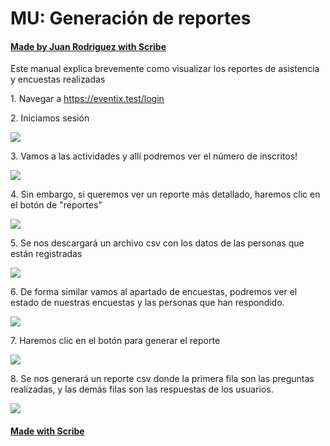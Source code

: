# MU: Generación de reportes

#### [Made by Juan Rodriguez with Scribe](https://scribehow.com/shared/MU_Generacin_de_reportes__VrKF670YQoma_nzj6XKTQw)

Este manual explica brevemente como visualizar los reportes de asistencia y encuestas realizadas

1\. Navegar a <https://eventix.test/login>

2\. Iniciamos sesión

![](https://ajeuwbhvhr.cloudimg.io/colony-recorder.s3.amazonaws.com/files/2024-10-04/e1b29c9c-e27e-4aa6-bf29-01dd822cb0cf/ascreenshot.jpeg?tl_px=0,227&br_px=859,707&force_format=jpeg&q=100&width=860&wat_scale=76&wat=1&wat_opacity=0.7&wat_gravity=northwest&wat_url=https://colony-recorder.s3.us-west-1.amazonaws.com/images/watermarks/FB923C_standard.png&wat_pad=516,330)

3\. Vamos a las actividades y allí podremos ver el número de inscritos!

![](https://ajeuwbhvhr.cloudimg.io/colony-recorder.s3.amazonaws.com/files/2024-10-04/0d7f0718-3252-443a-88f4-25468cb98ecb/ascreenshot.jpeg?tl_px=0,0&br_px=982,549&force_format=jpeg&q=100&width=983&wat_scale=87&wat=1&wat_opacity=0.7&wat_gravity=northwest&wat_url=https://colony-recorder.s3.us-west-1.amazonaws.com/images/watermarks/FB923C_standard.png&wat_pad=218,107)

4\. Sin embargo, si queremos ver un reporte más detallado, haremos clic en el botón de "reportes"

![](https://ajeuwbhvhr.cloudimg.io/colony-recorder.s3.amazonaws.com/files/2024-10-04/49eba4eb-27f3-452c-a113-127e2b6bf8d5/ascreenshot.jpeg?tl_px=369,24&br_px=1229,505&force_format=jpeg&q=100&width=860&wat_scale=76&wat=1&wat_opacity=0.7&wat_gravity=northwest&wat_url=https://colony-recorder.s3.us-west-1.amazonaws.com/images/watermarks/FB923C_standard.png&wat_pad=740,212)

5\. Se nos descargará un archivo csv con los datos de las personas que están registradas

![](https://ajeuwbhvhr.cloudimg.io/colony-recorder.s3.amazonaws.com/files/2024-10-04/c37b7332-0ac2-404f-9640-33e813427d84/screenshot.jpeg?tl_px=0,0&br_px=720,339&force_format=jpeg&q=100)

6\. De forma similar vamos al apartado de encuestas, podremos ver el estado de nuestras encuestas y las personas que han respondido.

![](https://ajeuwbhvhr.cloudimg.io/colony-recorder.s3.amazonaws.com/files/2024-10-04/2c28ec02-cf5c-4be7-a9e2-a328c07dd267/ascreenshot.jpeg?tl_px=0,0&br_px=1146,640&force_format=jpeg&q=100&width=1120.0&wat=1&wat_opacity=0.7&wat_gravity=northwest&wat_url=https://colony-recorder.s3.us-west-1.amazonaws.com/images/watermarks/FB923C_standard.png&wat_pad=207,150)

7\. Haremos clic en el botón para generar el reporte

![](https://ajeuwbhvhr.cloudimg.io/colony-recorder.s3.amazonaws.com/files/2024-10-04/f03b7246-a526-4ba5-82d1-57a0e1c7d42f/ascreenshot.jpeg?tl_px=369,32&br_px=1229,513&force_format=jpeg&q=100&width=860&wat_scale=76&wat=1&wat_opacity=0.7&wat_gravity=northwest&wat_url=https://colony-recorder.s3.us-west-1.amazonaws.com/images/watermarks/FB923C_standard.png&wat_pad=766,212)

8\. Se nos generará un reporte csv donde la primera fila son las preguntas realizadas, y las demás filas son las respuestas de los usuarios.

![](https://ajeuwbhvhr.cloudimg.io/colony-recorder.s3.amazonaws.com/files/2024-10-04/42c46559-cb2a-4749-a1b6-4ab09a3d4f8c/screenshot.jpeg?tl_px=0,0&br_px=750,376&force_format=jpeg&q=100)

#### [Made with Scribe](https://scribehow.com/shared/MU_Generacin_de_reportes__VrKF670YQoma_nzj6XKTQw)
